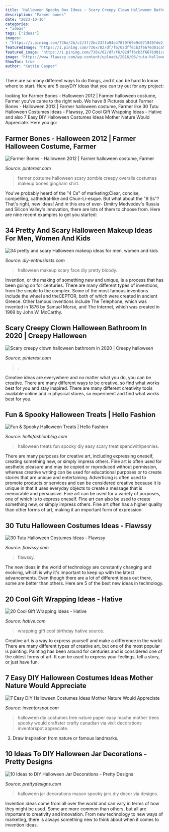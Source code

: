 ```yaml
---
title: "Halloween Spooky Box Ideas ~ Scary Creepy Clown Halloween Bathroom In 2020"
description: "Farmer bones"
date: "2023-10-16"
categories:
- "ideas"
tags: ["ideas"]
images:
- "https://i.pinimg.com/736x/2b/c2/3f/2bc23ffa94e47879f69e9c071949fde2--creepy-halloween-halloween-makeup.jpg"
featuredImage: "https://i.pinimg.com/736x/02/df/f6/02dff6cb3f6676d01ca5602a500a05be.jpg"
featured_image: "https://i.pinimg.com/736x/02/df/f6/02dff6cb3f6676d01ca5602a500a05be.jpg"
image: "https://www.flawssy.com/wp-content/uploads/2016/06/tutu-halloween-costumes.jpg"
ShowToc: true
author: "Kattie Casper"
---
```



There are so many different ways to do things, and it can be hard to know where to start. Here are 5 easyDIY ideas that you can try out for any project: 

	

		
looking for Farmer Bones - Halloween 2012 | Farmer halloween costume, Farmer you've came to the right web. We have 8 Pictures about Farmer Bones - Halloween 2012 | Farmer halloween costume, Farmer like 30 Tutu Halloween Costumes Ideas - Flawssy, 20 Cool Gift Wrapping Ideas - Hative and also 7 Easy DIY Halloween Costumes Ideas Mother Nature Would Appreciate. Here you go:
		
    
## Farmer Bones - Halloween 2012 | Farmer Halloween Costume, Farmer

<img loading=lazy src="https://i.pinimg.com/736x/2b/c2/3f/2bc23ffa94e47879f69e9c071949fde2--creepy-halloween-halloween-makeup.jpg" onerror="this.onerror=null;this.src='https://tse2.mm.bing.net/th?id=OIP.-Hx36gCx6Zi693qZS_N4oQHaJ4&amp;pid=15.1';" alt="Farmer Bones - Halloween 2012 | Farmer halloween costume, Farmer">

_Source: pinterest.com_

>farmer costume halloween scary zombie creepy overalls costumes makeup bones gingham shirt. 

	

You've probably heard of the "4 Cs" of marketing:Clear, concise, compelling, cathedral-like and Chun-Li-esque. But what about the "9 Ss"? That's right, new ideas! And in this era of ever- Dmitry Medvedev's Russia and Silicon Valley's innovation, there are lots of them to choose from. Here are nine recent examples to get you started: 

    
## 34 Pretty And Scary Halloween Makeup Ideas For Men, Women And Kids

<img loading=lazy src="https://www.diy-enthusiasts.com/wp-content/uploads/2013/09/scary-halloween-makeup-bloody-face-school-girl.jpg" onerror="this.onerror=null;this.src='https://tse1.mm.bing.net/th?id=OIP.wZf4pMw6KJ5BS5_XwNXZ3AHaJ3&amp;pid=15.1';" alt="34 pretty and scary Halloween makeup ideas for men, women and kids">

_Source: diy-enthusiasts.com_

>halloween makeup scary face diy pretty bloody. 

	

Invention, or the making of something new and unique, is a process that has been going on for centuries. There are many different types of inventions, from the simple to the complex. Some of the most famous inventions include the wheel and theCEPTOR, both of which were created in ancient Greece. Other famous inventions include The Telephone, which was invented in 1876 by Samuel Morse, and The Internet, which was created in 1969 by John W. McCarthy.

    
## Scary Creepy Clown Halloween Bathroom In 2020 | Creepy Halloween

<img loading=lazy src="https://i.pinimg.com/736x/02/df/f6/02dff6cb3f6676d01ca5602a500a05be.jpg" onerror="this.onerror=null;this.src='https://tse2.mm.bing.net/th?id=OIP.7lZrFQx2oqDnkeC2TPr54wHaNK&amp;pid=15.1';" alt="Scary creepy clown halloween bathroom in 2020 | Creepy halloween">

_Source: pinterest.com_

>. 

	

Creative ideas are everywhere and no matter what you do, you can be creative. There are many different ways to be creative, so find what works best for you and stay inspired. There are many different creativity tools available online and in physical stores, so experiment and find what works best for you.

    
## Fun &amp; Spooky Halloween Treats | Hello Fashion

<img loading=lazy src="http://www.hellofashionblog.com/wp-content/uploads/2016/10/fingers.jpg" onerror="this.onerror=null;this.src='https://tse1.mm.bing.net/th?id=OIP.n242v9L-zkVM_IWXQcDNswHaKw&amp;pid=15.1';" alt="Fun &amp; Spooky Halloween Treats | Hello Fashion">

_Source: hellofashionblog.com_

>halloween treats fun spooky diy easy scary treat spendwithpennies. 

	

There are many purposes for creative art, including expressing oneself, creating something new, or simply impress others. Fine art is often used for aesthetic pleasure and may be copied or reproduced without permission, whereas creative writing can be used for educational purposes or to create stories that are unique and entertaining. Advertising is often used to promote products or services and can be considered creative because it is unique in that it uses everyday objects to create a message that is memorable and persuasive.
Fine art can be used for a variety of purposes, one of which is to express oneself. Fine art can also be used to create something new, or simply impress others. Fine art often has a higher quality than other forms of art, making it an important form of expression.

    
## 30 Tutu Halloween Costumes Ideas - Flawssy

<img loading=lazy src="https://www.flawssy.com/wp-content/uploads/2016/06/tutu-halloween-costumes.jpg" onerror="this.onerror=null;this.src='https://tse4.mm.bing.net/th?id=OIP.-WQ4VKqzRPfvnl-nXS1GZAHaLG&amp;pid=15.1';" alt="30 Tutu Halloween Costumes Ideas - Flawssy">

_Source: flawssy.com_

>flawssy. 

	

The new ideas in the world of technology are constantly changing and evolving, which is why it's important to keep up with the latest advancements. Even though there are a lot of different ideas out there, some are better than others. Here are 5 of the best new ideas in technology.

    
## 20 Cool Gift Wrapping Ideas - Hative

<img loading=lazy src="http://hative.com/wp-content/uploads/2014/10/gift-wrapping-ideas/3-cool-gift-wrapping-ideas.jpg" onerror="this.onerror=null;this.src='https://tse2.mm.bing.net/th?id=OIP.IumchR58nq-vAcfGyDOSDAHaJ4&amp;pid=15.1';" alt="20 Cool Gift Wrapping Ideas - Hative">

_Source: hative.com_

>wrapping gift cool birthday hative source. 

	

Creative art is a way to express yourself and make a difference in the world. There are many different types of creative art, but one of the most popular is painting. Painting has been around for centuries and is considered one of the oldest forms of art. It can be used to express your feelings, tell a story, or just have fun.

    
## 7 Easy DIY Halloween Costumes Ideas Mother Nature Would Appreciate

<img loading=lazy src="http://inventorspot.com/files/blog1/HalloweenTree001.jpg" onerror="this.onerror=null;this.src='https://tse2.mm.bing.net/th?id=OIP.ZTWu5VGnWO4x4xT1pBuWEgHaJ4&amp;pid=15.1';" alt="7 Easy DIY Halloween Costumes Ideas Mother Nature Would Appreciate">

_Source: inventorspot.com_

>halloween diy costumes tree nature paper easy mache mother trees spooky would craftster crafty canadian via visit decorations inventorspot appreciate. 

	

3. Draw inspiration from nature or famous landmarks.

    
## 10 Ideas To DIY Halloween Jar Decorations - Pretty Designs

<img loading=lazy src="http://www.prettydesigns.com/wp-content/uploads/2014/10/Spooky-Jars.jpg" onerror="this.onerror=null;this.src='https://tse2.mm.bing.net/th?id=OIP.KZTVf7pXci4rOE3jfChJOgHaLH&amp;pid=15.1';" alt="10 Ideas to DIY Halloween Jar Decorations - Pretty Designs">

_Source: prettydesigns.com_

>halloween jar decorations mason spooky jars diy decor via designs. 

	

Invention ideas come from all over the world and can vary in terms of how they might be used. Some are more common than others, but all are important to creativity and innovation. From new technology to new ways of marketing, there is always something new to think about when it comes to invention ideas.

